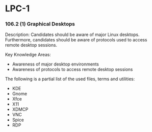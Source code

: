 # LPC-1

### 106.2 (1) Graphical Desktops

Description: Candidates should be aware of major Linux desktops. Furthermore, candidates should be aware of protocols used to access remote desktop sessions.

Key Knowledge Areas:
  * Awareness of major desktop environments
  * Awareness of protocols to access remote desktop sessions

The following is a partial list of the used files, terms and utilities:
  * KDE
  * Gnome
  * Xfce
  * X11
  * XDMCP
  * VNC
  * Spice
  * RDP
 
